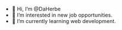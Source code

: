 - 👋 Hi, I’m @DaHerbe
- 👀 I’m interested in new job opportunities.
- 🌱 I’m currently learning web development.

<!---
DaHerbe/DaHerbe is a ✨ special ✨ repository because its `README.md` (this file) appears on your GitHub profile.
You can click the Preview link to take a look at your changes.
--->
